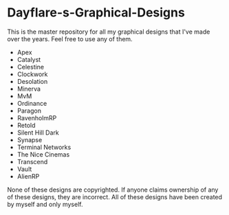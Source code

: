 # Dayflare-s-Graphical-Designs
This is the master repository for all my graphical designs that I've made over the years. Feel free to use any of them.

- Apex
- Catalyst
- Celestine
- Clockwork
- Desolation 
- Minerva
- MvM
- Ordinance
- Paragon
- RavenholmRP
- Retold
- Silent Hill Dark
- Synapse
- Terminal Networks
- The Nice Cinemas
- Transcend
- Vault
- AlienRP

None of these designs are copyrighted. If anyone claims ownership of any of these designs, they are incorrect. All of these designs have been created by myself and only myself.
